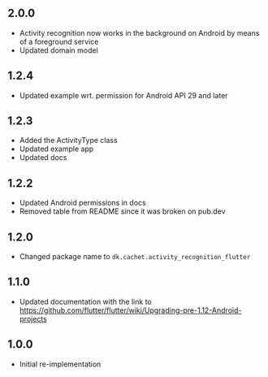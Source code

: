 ## 2.0.0
* Activity recognition now works in the background on Android by means of a foreground service
* Updated domain model

## 1.2.4
* Updated example wrt. permission for Android API 29 and later

## 1.2.3
* Added the ActivityType class
* Updated example app
* Updated docs

## 1.2.2
* Updated Android permissions in docs  
* Removed table from README since it was broken on pub.dev

## 1.2.0
* Changed package name to `dk.cachet.activity_recognition_flutter`

## 1.1.0
* Updated documentation with the link to https://github.com/flutter/flutter/wiki/Upgrading-pre-1.12-Android-projects

## 1.0.0
* Initial re-implementation 

